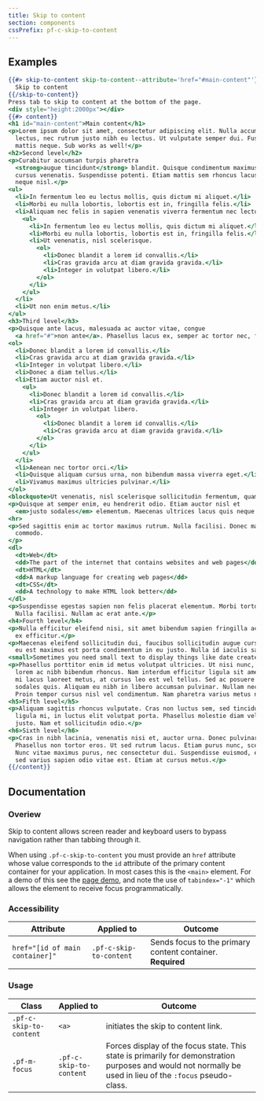 ```yaml
---
title: Skip to content
section: components
cssPrefix: pf-c-skip-to-content
---
```


## Examples
```hbs title=Basic isFullscreen
{{#> skip-to-content skip-to-content--attribute='href="#main-content"'}}
  Skip to content
{{/skip-to-content}}
Press tab to skip to content at the bottom of the page.
<div style="height:2000px"></div>
{{#> content}}
<h1 id="main-content">Main content</h1>
<p>Lorem ipsum dolor sit amet, consectetur adipiscing elit. Nulla accumsan, metus ultrices eleifend gravida, nulla nunc varius
  lectus, nec rutrum justo nibh eu lectus. Ut vulputate semper dui. Fusce erat odio, sollicitudin vel erat vel, interdum
  mattis neque. Sub works as well!</p>
<h2>Second level</h2>
<p>Curabitur accumsan turpis pharetra
  <strong>augue tincidunt</strong> blandit. Quisque condimentum maximus mi, sit amet commodo arcu rutrum id. Proin pretium urna vel
  cursus venenatis. Suspendisse potenti. Etiam mattis sem rhoncus lacus dapibus facilisis. Donec at dignissim dui. Ut et
  neque nisl.</p>
<ul>
  <li>In fermentum leo eu lectus mollis, quis dictum mi aliquet.</li>
  <li>Morbi eu nulla lobortis, lobortis est in, fringilla felis.</li>
  <li>Aliquam nec felis in sapien venenatis viverra fermentum nec lectus.
    <ul>
      <li>In fermentum leo eu lectus mollis, quis dictum mi aliquet.</li>
      <li>Morbi eu nulla lobortis, lobortis est in, fringilla felis.</li>
      <li>Ut venenatis, nisl scelerisque.
        <ol>
          <li>Donec blandit a lorem id convallis.</li>
          <li>Cras gravida arcu at diam gravida gravida.</li>
          <li>Integer in volutpat libero.</li>
        </ol>
      </li>
    </ul>
  </li>
  <li>Ut non enim metus.</li>
</ul>
<h3>Third level</h3>
<p>Quisque ante lacus, malesuada ac auctor vitae, congue
  <a href="#">non ante</a>. Phasellus lacus ex, semper ac tortor nec, fringilla condimentum orci. Fusce eu rutrum tellus.</p>
<ol>
  <li>Donec blandit a lorem id convallis.</li>
  <li>Cras gravida arcu at diam gravida gravida.</li>
  <li>Integer in volutpat libero.</li>
  <li>Donec a diam tellus.</li>
  <li>Etiam auctor nisl et.
    <ul>
      <li>Donec blandit a lorem id convallis.</li>
      <li>Cras gravida arcu at diam gravida gravida.</li>
      <li>Integer in volutpat libero.
        <ol>
          <li>Donec blandit a lorem id convallis.</li>
          <li>Cras gravida arcu at diam gravida gravida.</li>
        </ol>
      </li>
    </ul>
  </li>
  <li>Aenean nec tortor orci.</li>
  <li>Quisque aliquam cursus urna, non bibendum massa viverra eget.</li>
  <li>Vivamus maximus ultricies pulvinar.</li>
</ol>
<blockquote>Ut venenatis, nisl scelerisque sollicitudin fermentum, quam libero hendrerit ipsum, ut blandit est tellus sit amet turpis.</blockquote>
<p>Quisque at semper enim, eu hendrerit odio. Etiam auctor nisl et
  <em>justo sodales</em> elementum. Maecenas ultrices lacus quis neque consectetur, et lobortis nisi molestie.</p>
<hr>
<p>Sed sagittis enim ac tortor maximus rutrum. Nulla facilisi. Donec mattis vulputate risus in luctus. Maecenas vestibulum interdum
  commodo.
</p>
<dl>
  <dt>Web</dt>
  <dd>The part of the internet that contains websites and web pages</dd>
  <dt>HTML</dt>
  <dd>A markup language for creating web pages</dd>
  <dt>CSS</dt>
  <dd>A technology to make HTML look better</dd>
</dl>
<p>Suspendisse egestas sapien non felis placerat elementum. Morbi tortor nisl, suscipit sed mi sit amet, mollis malesuada nulla.
  Nulla facilisi. Nullam ac erat ante.</p>
<h4>Fourth level</h4>
<p>Nulla efficitur eleifend nisi, sit amet bibendum sapien fringilla ac. Mauris euismod metus a tellus laoreet, at elementum
  ex efficitur.</p>
<p>Maecenas eleifend sollicitudin dui, faucibus sollicitudin augue cursus non. Ut finibus eleifend arcu ut vehicula. Mauris
  eu est maximus est porta condimentum in eu justo. Nulla id iaculis sapien.</p>
<small>Sometimes you need small text to display things like date created</small>
<p>Phasellus porttitor enim id metus volutpat ultricies. Ut nisi nunc, blandit sed dapibus at, vestibulum in felis. Etiam iaculis
  lorem ac nibh bibendum rhoncus. Nam interdum efficitur ligula sit amet ullamcorper. Etiam tristique, leo vitae porta faucibus,
  mi lacus laoreet metus, at cursus leo est vel tellus. Sed ac posuere est. Nunc ultricies nunc neque, vitae ultricies ex
  sodales quis. Aliquam eu nibh in libero accumsan pulvinar. Nullam nec nisl placerat, pretium metus vel, euismod ipsum.
  Proin tempor cursus nisl vel condimentum. Nam pharetra varius metus non pellentesque.</p>
<h5>Fifth level</h5>
<p>Aliquam sagittis rhoncus vulputate. Cras non luctus sem, sed tincidunt ligula. Vestibulum at nunc elit. Praesent aliquet
  ligula mi, in luctus elit volutpat porta. Phasellus molestie diam vel nisi sodales, a eleifend augue laoreet. Sed nec eleifend
  justo. Nam et sollicitudin odio.</p>
<h6>Sixth level</h6>
<p>Cras in nibh lacinia, venenatis nisi et, auctor urna. Donec pulvinar lacus sed diam dignissim, ut eleifend eros accumsan.
  Phasellus non tortor eros. Ut sed rutrum lacus. Etiam purus nunc, scelerisque quis enim vitae, malesuada ultrices turpis.
  Nunc vitae maximus purus, nec consectetur dui. Suspendisse euismod, elit vel rutrum commodo, ipsum tortor maximus dui,
  sed varius sapien odio vitae est. Etiam at cursus metus.</p>
{{/content}}
```

## Documentation
### Overiew
Skip to content allows screen reader and keyboard users to bypass navigation rather than tabbing through it.

When using `.pf-c-skip-to-content` you must provide an `href` attribute whose value corresponds to the `id` attribute of the primary content container for your application. In most cases this is the `<main>` element. For a demo of this see the [page demo](../../../demos/Page/examples), and note the use of `tabindex="-1"` which allows the element to receive focus programmatically.

### Accessibility
| Attribute | Applied to | Outcome |
| -- | -- | -- |
| `href="[id of main container]"` | `.pf-c-skip-to-content` | Sends focus to the primary content container. **Required** |

### Usage
| Class | Applied to | Outcome |
| -- | -- | -- |
| `.pf-c-skip-to-content` | `<a>` |  initiates the skip to content link. |
| `.pf-m-focus` | `.pf-c-skip-to-content` |  Forces display of the focus state. This state is primarily for demonstration purposes and would not normally be used in lieu of the `:focus` pseudo-class. |
